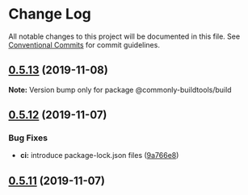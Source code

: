 # Change Log

All notable changes to this project will be documented in this file.
See [Conventional Commits](https://conventionalcommits.org) for commit guidelines.

## [0.5.13](https://github.com/commonlyjs/commonly-buildtools/compare/v0.5.12-next.0...v0.5.13) (2019-11-08)

**Note:** Version bump only for package @commonly-buildtools/build





## [0.5.12](https://github.com/commonlyjs/commonly-buildtools/compare/v0.5.10-next.0...v0.5.12) (2019-11-07)


### Bug Fixes

* **ci:** introduce package-lock.json files ([9a766e8](https://github.com/commonlyjs/commonly-buildtools/commit/9a766e8ea659babeecf834a45a9b93adeb5909d7))



## [0.5.11](https://github.com/commonlyjs/commonly-buildtools/compare/v0.5.10...v0.5.11) (2019-11-07)
